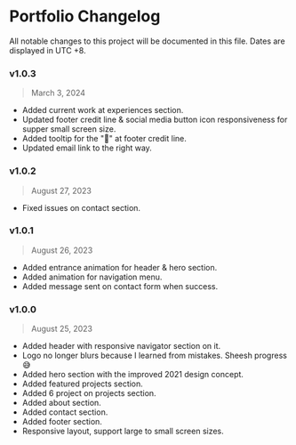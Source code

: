 # Portfolio Changelog
All notable changes to this project will be documented in this file. Dates are displayed in UTC +8.


### v1.0.3
> March 3, 2024
- Added current work at experiences section.
- Updated footer credit line & social media button icon responsiveness for supper small screen size.
- Added tooltip for the "🍜" at footer credit line.
- Updated email link to the right way.

### v1.0.2
> August 27, 2023
- Fixed issues on contact section.

### v1.0.1
> August 26, 2023
- Added entrance animation for header & hero section.
- Added animation for navigation menu.
- Added message sent on contact form when success.

### v1.0.0
> August 25, 2023
- Added header with responsive navigator section on it.
- Logo no longer blurs because I learned from mistakes. Sheesh progress 😅
- Added hero section with the improved 2021 design concept.
- Added featured projects section.
- Added 6 project on projects section.
- Added about section.
- Added contact section.
- Added footer section.
- Responsive layout, support large to small screen sizes.